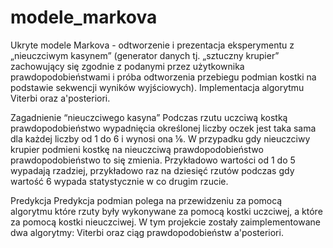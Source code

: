 # modele_markova
Ukryte modele Markova - odtworzenie i prezentacja eksperymentu z „nieuczciwym kasynem”
(generator danych tj. „sztuczny krupier” zachowujący się zgodnie z podanymi przez użytkownika
prawdopodobieństwami i próba odtworzenia przebiegu podmian kostki na podstawie sekwencji
wyników wyjściowych). Implementacja algorytmu Viterbi oraz a'posteriori.

Zagadnienie “nieuczciwego kasyna”
Podczas rzutu uczciwą kostką prawdopodobieństwo wypadnięcia określonej liczby oczek
jest taka sama dla każdej liczby od 1 do 6 i wynosi ona ⅙. W przypadku gdy nieuczciwy
krupier podmieni kostkę na nieuczciwą prawdopodobieństwo prawdopodobieństwo to się
zmienia. Przykładowo wartości od 1 do 5 wypadają rzadziej, przykładowo raz na dziesięć
rzutów podczas gdy wartość 6 wypada statystycznie w co drugim rzucie.

Predykcja
Predykcja podmian polega na przewidzeniu za pomocą algorytmu które rzuty były
wykonywane za pomocą kostki uczciwej, a które za pomocą kostki nieuczciwej. W tym
projekcie zostały zaimplementowane dwa algorytmy: Viterbi oraz ciąg prawdopodobieństw
a'posteriori.
